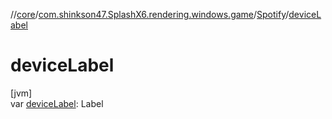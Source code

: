 //[core](../../../index.md)/[com.shinkson47.SplashX6.rendering.windows.game](../index.md)/[Spotify](index.md)/[deviceLabel](device-label.md)

# deviceLabel

[jvm]\
var [deviceLabel](device-label.md): Label
